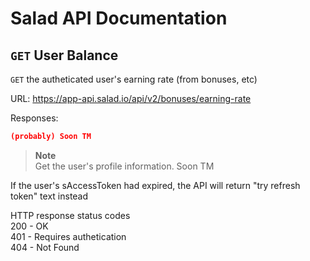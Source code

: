 # Salad API Documentation

## `GET` User Balance
`GET` the autheticated user's earning rate (from bonuses, etc)

URL: https://app-api.salad.io/api/v2/bonuses/earning-rate

Responses:
```json
(probably) Soon TM
```

> **Note** <br>
> Get the user's profile information.
Soon TM

If the user's sAccessToken had expired, the API will return "try refresh token" text instead

HTTP response status codes <br>
200	- OK <br>
401 - Requires authetication <br>
404 - Not Found <br>